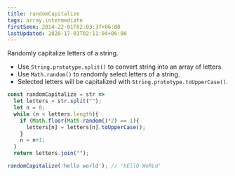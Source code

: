```yaml
---
title: randomCapitalize
tags: array,intermediate
firstSeen: 2014-22-01T02:03:37+06:00
lastUpdated: 2020-17-01T02:11:04+06:00
---
```


Randomly capitalize letters of a string.

- Use `String.prototype.split()` to convert string into an array of letters.
- Use `Math.random()` to randomly select letters of a string.
- Selected letters will be capitalized with `String.prototype.toUpperCase()`.

```js
const randomCapitalize = str =>
  let letters = str.split("");
  let n = 0;
  while (n < letters.length){
    if (Math.floor(Math.random()*2) == 1){
      letters[n] = letters[n].toUpperCase();
    }
    n = n+1;
  }
  return letters.join("");
```

```js
randomCapitalize('hello world'); // 'hEllO WoRLd'
```
